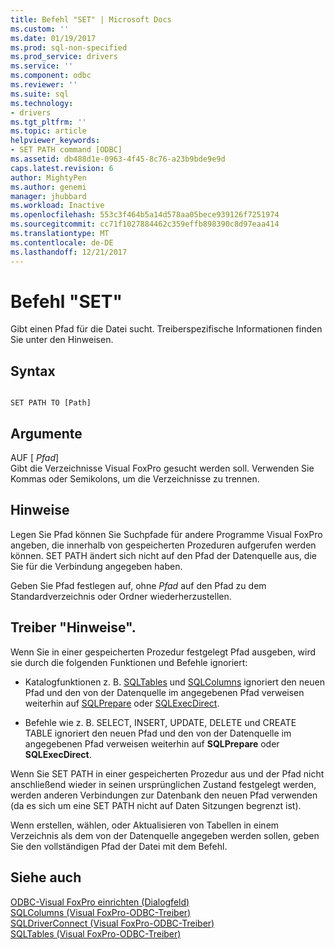 ```yaml
---
title: Befehl "SET" | Microsoft Docs
ms.custom: ''
ms.date: 01/19/2017
ms.prod: sql-non-specified
ms.prod_service: drivers
ms.service: ''
ms.component: odbc
ms.reviewer: ''
ms.suite: sql
ms.technology:
- drivers
ms.tgt_pltfrm: ''
ms.topic: article
helpviewer_keywords:
- SET PATH command [ODBC]
ms.assetid: db488d1e-0963-4f45-8c76-a23b9bde9e9d
caps.latest.revision: 6
author: MightyPen
ms.author: genemi
manager: jhubbard
ms.workload: Inactive
ms.openlocfilehash: 553c3f464b5a14d578aa05bece939126f7251974
ms.sourcegitcommit: cc71f1027884462c359effb898390c8d97eaa414
ms.translationtype: MT
ms.contentlocale: de-DE
ms.lasthandoff: 12/21/2017
---
```

# <a name="set-path-command"></a>Befehl "SET"
Gibt einen Pfad für die Datei sucht. Treiberspezifische Informationen finden Sie unter den Hinweisen.  
  
## <a name="syntax"></a>Syntax  
  
```  
  
SET PATH TO [Path]  
```  
  
## <a name="arguments"></a>Argumente  
 AUF [ *Pfad*]  
 Gibt die Verzeichnisse Visual FoxPro gesucht werden soll. Verwenden Sie Kommas oder Semikolons, um die Verzeichnisse zu trennen.  
  
## <a name="remarks"></a>Hinweise  
 Legen Sie Pfad können Sie Suchpfade für andere Programme Visual FoxPro angeben, die innerhalb von gespeicherten Prozeduren aufgerufen werden können. SET PATH ändert sich nicht auf den Pfad der Datenquelle aus, die Sie für die Verbindung angegeben haben.  
  
 Geben Sie Pfad festlegen auf, ohne *Pfad* auf den Pfad zu dem Standardverzeichnis oder Ordner wiederherzustellen.  
  
## <a name="driver-remarks"></a>Treiber "Hinweise".  
 Wenn Sie in einer gespeicherten Prozedur festgelegt Pfad ausgeben, wird sie durch die folgenden Funktionen und Befehle ignoriert:  
  
-   Katalogfunktionen z. B. [SQLTables](../../odbc/microsoft/sqltables-visual-foxpro-odbc-driver.md) und [SQLColumns](../../odbc/microsoft/sqlcolumns-visual-foxpro-odbc-driver.md) ignoriert den neuen Pfad und den von der Datenquelle im angegebenen Pfad verweisen weiterhin auf [SQLPrepare](../../odbc/microsoft/sqlprepare-visual-foxpro-odbc-driver.md) oder [ SQLExecDirect](../../odbc/microsoft/sqlexecdirect-visual-foxpro-odbc-driver.md).  
  
-   Befehle wie z. B. SELECT, INSERT, UPDATE, DELETE und CREATE TABLE ignoriert den neuen Pfad und den von der Datenquelle im angegebenen Pfad verweisen weiterhin auf **SQLPrepare** oder **SQLExecDirect**.  
  
 Wenn Sie SET PATH in einer gespeicherten Prozedur aus und der Pfad nicht anschließend wieder in seinen ursprünglichen Zustand festgelegt werden, werden anderen Verbindungen zur Datenbank den neuen Pfad verwenden (da es sich um eine SET PATH nicht auf Daten Sitzungen begrenzt ist).  
  
 Wenn erstellen, wählen, oder Aktualisieren von Tabellen in einem Verzeichnis als dem von der Datenquelle angegeben werden sollen, geben Sie den vollständigen Pfad der Datei mit dem Befehl.  
  
## <a name="see-also"></a>Siehe auch  
 [ODBC-Visual FoxPro einrichten (Dialogfeld)](../../odbc/microsoft/odbc-visual-foxpro-setup-dialog-box.md)   
 [SQLColumns (Visual FoxPro-ODBC-Treiber)](../../odbc/microsoft/sqlcolumns-visual-foxpro-odbc-driver.md)   
 [SQLDriverConnect (Visual FoxPro-ODBC-Treiber)](../../odbc/microsoft/sqldriverconnect-visual-foxpro-odbc-driver.md)   
 [SQLTables (Visual FoxPro-ODBC-Treiber)](../../odbc/microsoft/sqltables-visual-foxpro-odbc-driver.md)
